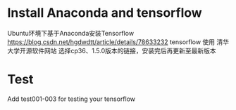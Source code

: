# Install Anaconda and tensorflow
Ubuntu环境下基于Anaconda安装Tensorflow  https://blog.csdn.net/hgdwdtt/article/details/78633232
tensorflow 使用 清华大学开源软件网站 选择cp36、1.5.0版本的链接，安装完后再更新至最新版本

# Test
Add test001-003 for testing your tensorflow
